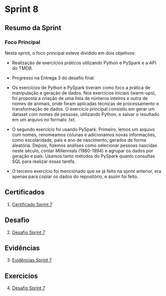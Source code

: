 # Sprint 8

## Resumo da Sprint 

### Foco Principal
Nesta sprint, o foco principal esteve dividido em dois objetivos:

- Realização de exercícios práticos utilizando Python e PySpark e a API do TMDB.
- Progresso na Entrega 3 do desafio final.

- Os exercícios de Python e PySpark tiveram como foco a prática de manipulação e geração de dados. Nos exercícios iniciais (warm-ups), foi proposta a criação de uma lista de números inteiros e outra de nomes de animais, onde foram aplicadas técnicas de processamento e transformação de dados. O exercício principal consistiu em gerar um dataset com nomes de pessoas, utilizando Python, e salvar o resultado em um arquivo no formato .txt.

- O segundo exercício foi usando PySpark. Primeiro, lemos um arquivo com nomes, renomeamos colunas e adicionamos novas informações, como escolaridade, país e ano de nascimento, gerados de forma aleatória. Depois, fizemos análises como selecionar pessoas nascidas neste século, contar Millennials (1980-1994) e agrupar os dados por geração e país. Usamos tanto métodos do PySpark quanto consultas SQL para realizar essas tarefa.

- O terceiro exercício foi mencionado que se já feito na sprint anterior, era apenas para copiar os dados do repositório, e assim foi feito.

## Certificados

1. [Certificado Sprint 7](https://github.com/AnaAndrade03/PB-Compass/tree/main/Sprint_8/Certificados)

## Desafio 

2. [Desafio Sprint 7](https://github.com/AnaAndrade03/PB-Compass/tree/main/Sprint_8/Desafio)

## Evidências

3. [Evidências Sprint 7](https://github.com/AnaAndrade03/PB-Compass/tree/main/Sprint_8/Evid%C3%AAncias)

## Exercicíos

4. [Desafio Sprint 7](https://github.com/AnaAndrade03/PB-Compass/tree/main/Sprint_8/Exerc%C3%ADcios)

